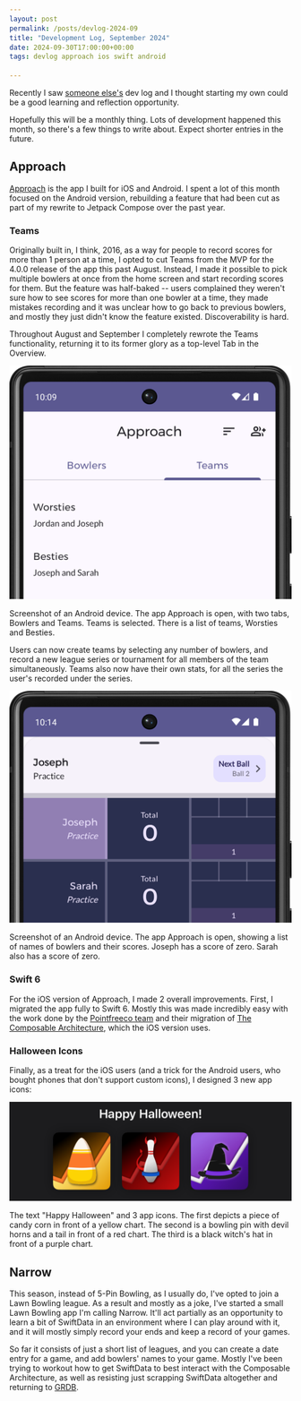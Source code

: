 ```yaml
---
layout: post
permalink: /posts/devlog-2024-09
title: "Development Log, September 2024"
date: 2024-09-30T17:00:00+00:00
tags: devlog approach ios swift android

---
```


Recently I saw [someone else's](https://www.patreon.com/posts/september-2024-113011369) dev log and I thought starting my own could be a good learning and reflection opportunity.

Hopefully this will be a monthly thing. Lots of development happened this month, so there's a few things to write about. Expect shorter entries in the future.

## Approach

[Approach](https://tryapproach.app) is the app I built for iOS and Android. I spent a lot of this month focused on the Android version, rebuilding a feature that had been cut as part of my rewrite to Jetpack Compose over the past year.

### Teams

Originally built in, I think, 2016, as a way for people to record scores for more than 1 person at a time, I opted to cut Teams from the MVP for the 4.0.0 release of the app this past August. Instead, I made it possible to pick multiple bowlers at once from the home screen and start recording scores for them. But the feature was half-baked -- users complained they weren't sure how to see scores for more than one bowler at a time, they made mistakes recording and it was unclear how to go back to previous bowlers, and mostly they just didn't know the feature existed. Discoverability is hard.

Throughout August and September I completely rewrote the Teams functionality, returning it to its former glory as a top-level Tab in the Overview.

![Screenshot of an Android device. The app Approach is open, with two tabs, Bowlers and Teams. Teams is selected. There is a list of teams, Worsties and Besties.](/assets/posts/devlog-2024-09-approach-teams.png)

<figcaption>Screenshot of an Android device. The app Approach is open, with two tabs, Bowlers and Teams. Teams is selected. There is a list of teams, Worsties and Besties.</figcaption>

Users can now create teams by selecting any number of bowlers, and record a new league series or tournament for all members of the team simultaneously. Teams also now have their own stats, for all the series the user's recorded under the series.

![Screenshot of an Android device. The app Approach is open, showing a list of names of bowlers and their scores. Joseph has a score of zero. Sarah also has a score of zero.](/assets/posts/devlog-2024-09-approach-scores.png)

<figcaption>Screenshot of an Android device. The app Approach is open, showing a list of names of bowlers and their scores. Joseph has a score of zero. Sarah also has a score of zero.</figcaption>

### Swift 6

For the iOS version of Approach, I made 2 overall improvements. First, I migrated the app fully to Swift 6. Mostly this was made incredibly easy with the work done by the [Pointfreeco team](https://pointfree.co) and their migration of [The Composable Architecture](https://github.com/pointfreeco/swift-composable-architecture), which the iOS version uses.

### Halloween Icons

Finally, as a treat for the iOS users (and a trick for the Android users, who bought phones that don't support custom icons), I designed 3 new app icons:

![The text "Happy Halloween" and 3 app icons. The first depicts a piece of candy corn in front of a yellow chart. The second is a bowling pin with devil horns and a tail in front of a red chart. The third is a black witch's hat in front of a purple chart.](/assets/posts/devlog-2024-09-halloween-icons.png)

<figcaption>The text "Happy Halloween" and 3 app icons. The first depicts a piece of candy corn in front of a yellow chart. The second is a bowling pin with devil horns and a tail in front of a red chart. The third is a black witch's hat in front of a purple chart.</figcaption>

## Narrow

This season, instead of 5-Pin Bowling, as I usually do, I've opted to join a Lawn Bowling league. As a result and mostly as a joke, I've started a small Lawn Bowling app I'm calling Narrow. It'll act partially as an opportunity to learn a bit of SwiftData in an environment where I can play around with it, and it will mostly simply record your ends and keep a record of your games.

So far it consists of just a short list of leagues, and you can create a date entry for a game, and add bowlers' names to your game. Mostly I've been trying to workout how to get SwiftData to best interact with the Composable Architecture, as well as resisting just scrapping SwiftData altogether and returning to [GRDB](https://github.com/groue/GRDB.swift).
